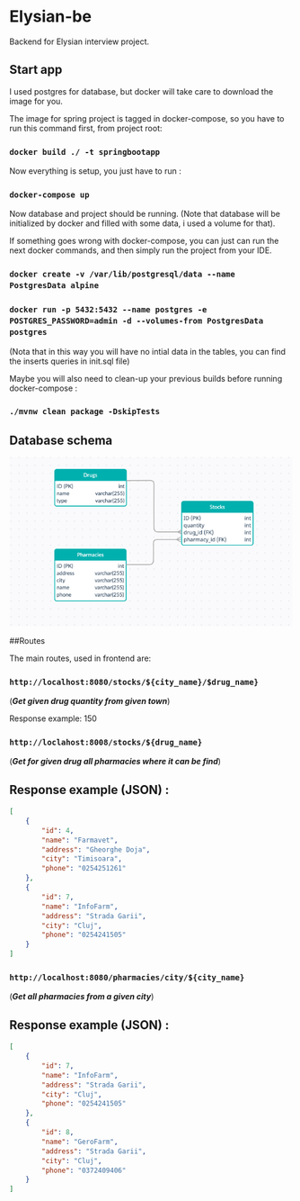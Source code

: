 # Elysian-be
Backend for Elysian interview project.

## Start app

I used postgres for database, but docker will take care to download the image for you.

The image for spring project is tagged in docker-compose, so you have to run this command first, from project root:

### `docker build ./ -t springbootapp`

Now everything is setup, you just have to run :

### `docker-compose up`

Now database and project should be running. (Note that database will be initialized by docker and filled with some data, i used a volume for that).

If something goes wrong with docker-compose, you can just can run the next docker commands, and then simply run the project from your IDE.

### `docker create -v /var/lib/postgresql/data --name PostgresData alpine`

### `docker run -p 5432:5432 --name postgres -e POSTGRES_PASSWORD=admin -d --volumes-from PostgresData postgres`

(Nota that in this way you will have no intial data in the tables, you can find the inserts queries in init.sql file)

Maybe you will also need to clean-up your previous builds before running docker-compose :

### `./mvnw clean package -DskipTests`


## Database schema

![Database schema](database.png)

##Routes

The main routes, used in frontend are:


### `http://localhost:8080/stocks/${city_name}/$drug_name}`
(**_Get given drug quantity from given town_**)

Response example: 150


### `http://loclahost:8008/stocks/${drug_name}`
(**_Get for given drug all pharmacies where it can be find_**)

Response example (JSON) :
----

```json
[
    {
        "id": 4,
        "name": "Farmavet",
        "address": "Gheorghe Doja",
        "city": "Timisoara",
        "phone": "0254251261"
    },
    {
        "id": 7,
        "name": "InfoFarm",
        "address": "Strada Garii",
        "city": "Cluj",
        "phone": "0254241505"
    }
]
```


### `http://localhost:8080/pharmacies/city/${city_name}`
(**_Get all pharmacies from a given city_**)

Response example (JSON) :
----

```json
[
    {
        "id": 7,
        "name": "InfoFarm",
        "address": "Strada Garii",
        "city": "Cluj",
        "phone": "0254241505"
    },
    {
        "id": 8,
        "name": "GeroFarm",
        "address": "Strada Garii",
        "city": "Cluj",
        "phone": "0372409406"
    }
]
```










